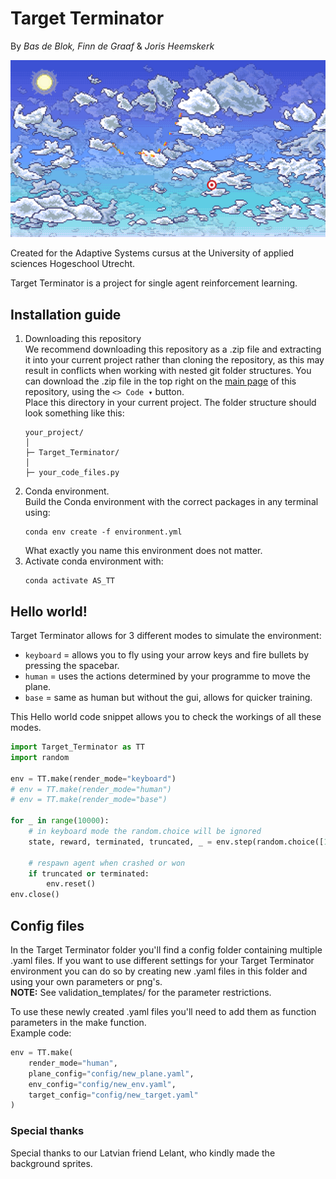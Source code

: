 # Target Terminator
By *Bas de Blok, Finn de Graaf* & *Joris Heemskerk*

![TT_readme_intro_png](assets/TT_readme_intro.png)

Created for the Adaptive Systems cursus at the University of applied sciences Hogeschool Utrecht. 

Target Terminator is a project for single agent reinforcement learning.

## Installation guide

1. Downloading this repository\
We recommend downloading this repository as a .zip file and extracting it into your current project rather than cloning the repository, as this may result in conflicts when working with nested git folder structures. You can download the .zip file in the top right on the [main page](https://github.com/JorisHeemskerk/Target_Terminator) of this repository, using the `<> Code ▾` button.\
Place this directory in your current project. The folder structure should look something like this:
    ```
    your_project/
    │
    ├─ Target_Terminator/
    │
    ├─ your_code_files.py
    ```
2. Conda environment.\
    Build the Conda environment with the correct packages in any terminal using:
    ```shell
    conda env create -f environment.yml
    ```
    What exactly you name this environment does not matter.
3. Activate conda environment with:
    ```shell
    conda activate AS_TT
    ```

## Hello world!

Target Terminator allows for 3 different modes to simulate the environment:
- `keyboard` = allows you to fly using your arrow keys and fire bullets by pressing the spacebar.
- `human` = uses the actions determined by your programme to move the plane.
- `base` = same as human but without the gui, allows for quicker training.

This Hello world code snippet allows you to check the workings of all these modes.
```py
import Target_Terminator as TT
import random

env = TT.make(render_mode="keyboard")
# env = TT.make(render_mode="human")
# env = TT.make(render_mode="base")

for _ in range(10000):
    # in keyboard mode the random.choice will be ignored
    state, reward, terminated, truncated, _ = env.step(random.choice([1,2,3,4,5]))

    # respawn agent when crashed or won
    if truncated or terminated:
        env.reset()
env.close()
```

## Config files

In the Target Terminator folder you'll find a config folder containing multiple .yaml files. If you want to use different settings for your Target Terminator environment you can do so by creating new .yaml files in this folder and using your own parameters or png's. \
**NOTE:** See validation_templates/ for the parameter restrictions. 

To use these newly created .yaml files you'll need to add them as function parameters in the make function. \
Example code:
```py
env = TT.make(
    render_mode="human",
    plane_config="config/new_plane.yaml",
    env_config="config/new_env.yaml",
    target_config="config/new_target.yaml"
)
```

### Special thanks
Special thanks to our Latvian friend Lelant, who kindly made the background sprites.